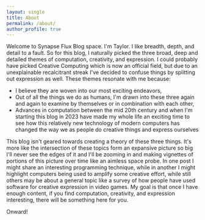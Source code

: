 ```yaml
---
layout: single
title: About
permalink: /about/
author_profile: true
---
```


Welcome to Synapse Flux Blog space. I'm Taylor. I like breadth, depth, and detail to a fault. So for this blog, I naturally picked the three broad, deep and detailed themes of computation, creativity, and expression. I could probably have picked Creative Computing which is now an official field, but due to an unexplainable recalcitrant streak I've decided to confuse things by splitting out expression as well. These themes resonate with me because:

- I believe they are woven into our most exciting endeavors,
- Out of all the things we do as humans, I'm drawn into these three again and again to examine by themselves or in combination with each other,
- Advances in computation between the mid 20th century and when I'm starting this blog in 2023 have made my whole life an exciting time to see how this relatively new technology of modern computers has changed the way we as people do creative things and express ourselves

This blog isn't geared towards creating a theory of these three things. It's more like the intersection of these topics form an expansive picture so big I'll never see the edges of it and I'll be zooming in and making vignettes of portions of this picture over time like an aimless space probe. In one post I might share an interesting programming technique, while in another I might highlight computers being used to amplify some creative effort, while still others may be about a general topic like a survey of how people have used software for creative expression in video games. My goal is that once I  have enough content, if you find computation, creativity, and expression interesting, there will be something here for you.

Onward!
